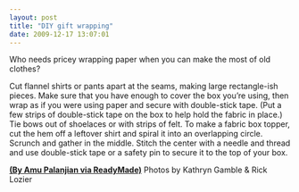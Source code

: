 ```yaml
---
layout: post
title: "DIY gift wrapping"
date: 2009-12-17 13:07:01
---
```


Who needs pricey wrapping paper when you can make the most of old clothes?

Cut flannel shirts or pants apart at the seams, making large rectangle-ish pieces. Make sure that you have enough to cover the box you’re using, then wrap as if you were using paper and secure with double-stick tape. (Put a few strips of double-stick tape on the box to help hold the fabric in place.) Tie bows out of shoelaces or with strips of felt. To make a fabric box topper, cut the hem off a leftover shirt and spiral it into an overlapping circle. Scrunch and gather in the middle. Stitch the center with a needle and thread and use double-stick tape or a safety pin to secure it to the top of your box.

[**(By Amu Palanjian via ReadyMade)**][1] Photos by Kathryn Gamble & Rick Lozier

 [1]: http://readymade.com/projects/article/wrappers_delight/?sssdmh=dm17.416596&esrc=nwrmu25_10c&email=1796472725